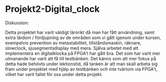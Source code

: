 # Projekt2-Digital_clock

Diskussion:


Detta projektet har varit väldigt lärorikt då man har fått användning, samt extra lärdom / fördjupning av de områden som vi gått igenom under kursen, exempelvis prevention av metastabilitet, tillståndsmaskin, räknare, slowclock, sjusegmentsdisplay med mera. Själva arbetet med att implementera en digitalklocka på FPGA't har gått bra. 
Det som har varit mer utmanande har varit att få till testbänken. Det känns som att mer fokus på detta hade behövts under lektionstid, då tanken är att man skall arbeta sig fram under projektet med hjälp av testbänken och inte tvärtom via FPGA't, vilket har varit fallet för oss under detta projekt.
